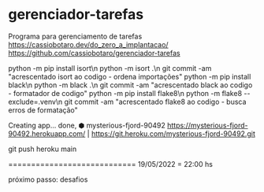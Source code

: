 # gerenciador-tarefas
Programa para gerenciamento de tarefas
https://cassiobotaro.dev/do_zero_a_implantacao/
https://github.com/cassiobotaro/gerenciador-tarefas


python -m pip install isort\n
python -m isort .\n
git commit -am "acrescentado isort ao codigo - ordena importações"
python -m pip install black\n
python -m black .\n
git commit -am "acrescentado black ao codigo - formatador de codigo"
python -m pip install flake8\n
python -m flake8 --exclude=.venv\n
git commit -am "acrescentado flake8 ao codigo - busca erros de formatação"


Creating app... done, ⬢ mysterious-fjord-90492
https://mysterious-fjord-90492.herokuapp.com/ | https://git.heroku.com/mysterious-fjord-90492.git

git push heroku main

============================
19/05/2022 = 22:00 hs

próximo passo: desafios

